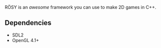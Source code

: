 RÖSY is an *awesome* framework you can use to make 2D games in C++.

Dependencies
------------

- SDL2
- OpenGL 4.1+
